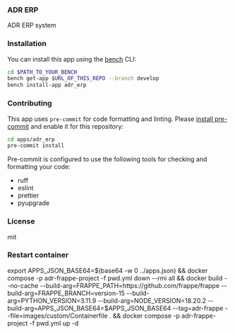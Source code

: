 ### ADR ERP

ADR ERP system

### Installation

You can install this app using the [bench](https://github.com/frappe/bench) CLI:

```bash
cd $PATH_TO_YOUR_BENCH
bench get-app $URL_OF_THIS_REPO --branch develop
bench install-app adr_erp
```

### Contributing

This app uses `pre-commit` for code formatting and linting. Please [install pre-commit](https://pre-commit.com/#installation) and enable it for this repository:

```bash
cd apps/adr_erp
pre-commit install
```

Pre-commit is configured to use the following tools for checking and formatting your code:

- ruff
- eslint
- prettier
- pyupgrade

### License

mit

### Restart container

export APPS_JSON_BASE64=$(base64 -w 0 ../apps.json) && 
docker compose -p adr-frappe-project -f pwd.yml down --rmi all && 
docker build --no-cache  --build-arg=FRAPPE_PATH=https://github.com/frappe/frappe   --build-arg=FRAPPE_BRANCH=version-15   --build-arg=PYTHON_VERSION=3.11.9   --build-arg=NODE_VERSION=18.20.2   --build-arg=APPS_JSON_BASE64=$APPS_JSON_BASE64   --tag=adr-frappe   --file=images/custom/Containerfile . &&
docker compose -p adr-frappe-project -f pwd.yml up -d